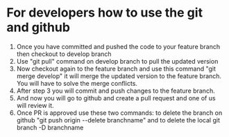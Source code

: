 # For developers how to use the git and github
1. Once you have committed and pushed the code to your feature branch then checkout to develop branch
2. Use "git pull" command on develop branch to pull the updated version
3. Now checkout again to the feature branch and use this command "git merge develop" it will merge the updated version to the feature branch. You will have to solve the merge conflicts.
4. After step 3 you will commit and push changes to the feature branch.
5. And now you will go to github and create a pull request and one of us will review it.
6. Once PR is approved use these two commands: to delete the branch on github "git push origin --delete branchname" and to delete the local git branch -D branchname